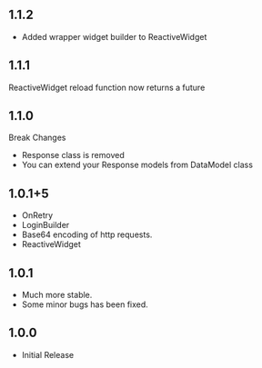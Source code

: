 ## 1.1.2

* Added wrapper widget builder to ReactiveWidget

## 1.1.1

ReactiveWidget reload function now returns a future

## 1.1.0

Break Changes

* Response class is removed
* You can extend your Response models from DataModel class

## 1.0.1+5

* OnRetry
* LoginBuilder
* Base64 encoding of http requests.
* ReactiveWidget

## 1.0.1

* Much more stable.
* Some minor bugs has been fixed.

## 1.0.0

* Initial Release